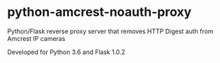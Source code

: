 # python-amcrest-noauth-proxy

Python/Flask reverse proxy server that removes HTTP Digest auth from Amcrest IP cameras

Developed for Python 3.6 and Flask 1.0.2
